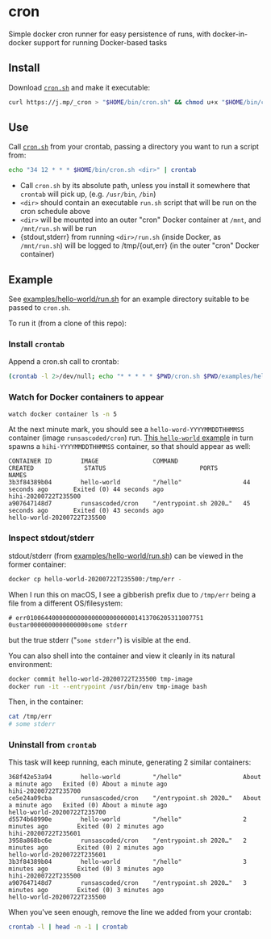# cron
Simple docker cron runner for easy persistence of runs, with docker-in-docker support for running Docker-based tasks

## Install
Download [`cron.sh`] and make it executable:

```bash
curl https://j.mp/_cron > "$HOME/bin/cron.sh" && chmod u+x "$HOME/bin/cron.sh"
```

## Use
Call [`cron.sh`] from your crontab, passing a directory you want to run a script from:

```bash
echo "34 12 * * * $HOME/bin/cron.sh <dir>" | crontab
```

- Call `cron.sh` by its absolute path, unless you install it somewhere that `crontab` will pick up, (e.g. `/usr/bin`, `/bin`)
- `<dir>` should contain an executable `run.sh` script that will be run on the cron schedule above
- `<dir>` will be mounted into an outer "cron" Docker container at `/mnt`, and `/mnt/run.sh` will be run
- {stdout,stderr} from running `<dir>/run.sh` (inside Docker, as `/mnt/run.sh`) will be logged to /tmp/{out,err} (in the outer "cron" Docker container)

## Example
See [examples/hello-world/run.sh] for an example directory suitable to be passed to `cron.sh`.

To run it (from a clone of this repo):

### Install `crontab`
Append a cron.sh call to crontab:
```bash
(crontab -l 2>/dev/null; echo "* * * * * $PWD/cron.sh $PWD/examples/hello-world") | crontab
```

### Watch for Docker containers to appear
```bash
watch docker container ls -n 5
```

At the next minute mark, you should see a `hello-word-YYYYMMDDTHHMMSS` container (image `runsascoded/cron`) run. [This `hello-world` example][examples/hello-world/run.sh] in turn spawns a `hihi-YYYYMMDDTHHMMSS` container, so that should appear as well:

```
CONTAINER ID        IMAGE               COMMAND                  CREATED              STATUS                          PORTS               NAMES
3b3f84389b04        hello-world         "/hello"                 44 seconds ago       Exited (0) 44 seconds ago                           hihi-20200722T235500
a907647148d7        runsascoded/cron    "/entrypoint.sh 2020…"   45 seconds ago       Exited (0) 43 seconds ago                           hello-world-20200722T235500
```

### Inspect stdout/stderr
stdout/stderr (from [examples/hello-world/run.sh]) can be viewed in the former container:
```bash
docker cp hello-world-20200722T235500:/tmp/err -
```

When I run this on macOS, I see a gibberish prefix due to `/tmp/err` being a file from a different OS/filesystem:
```
# err0100644000000000000000000000001413706205311007751 0ustar0000000000000000some stderr
```
but the true stderr ("`some stderr`") is visible at the end.

You can also shell into the container and view it cleanly in its natural environment:
```bash
docker commit hello-world-20200722T235500 tmp-image
docker run -it --entrypoint /usr/bin/env tmp-image bash
```
Then, in the container:
```bash
cat /tmp/err
# some stderr
```

### Uninstall from `crontab`
This task will keep running, each minute, generating 2 similar containers:
```
368f42e53a94        hello-world         "/hello"                 About a minute ago   Exited (0) About a minute ago                       hihi-20200722T235700
ce5e24a09cba        runsascoded/cron    "/entrypoint.sh 2020…"   About a minute ago   Exited (0) About a minute ago                       hello-world-20200722T235700
d5574b68990e        hello-world         "/hello"                 2 minutes ago        Exited (0) 2 minutes ago                            hihi-20200722T235601
3958a868bc6e        runsascoded/cron    "/entrypoint.sh 2020…"   2 minutes ago        Exited (0) 2 minutes ago                            hello-world-20200722T235601
3b3f84389b04        hello-world         "/hello"                 3 minutes ago        Exited (0) 3 minutes ago                            hihi-20200722T235500
a907647148d7        runsascoded/cron    "/entrypoint.sh 2020…"   3 minutes ago        Exited (0) 3 minutes ago                            hello-world-20200722T235500
```

When you've seen enough, remove the line we added from your crontab:
```bash
crontab -l | head -n -1 | crontab
```


[`cron.sh`]: cron.sh
[examples/hello-world/run.sh]: examples/hello-world/run.sh